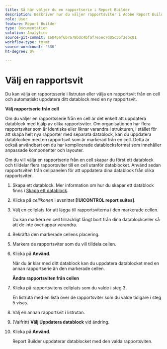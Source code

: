 ```yaml
---
title: Så här väljer du en rapportserie i Report Builder
description: Beskriver hur du väljer rapportsviter i Adobe Report Builder
role: User
feature: Report Builder
type: Documentation
solution: Analytics
source-git-commit: 16046af6b7a78bdc4bfaf7e5ec7d05c55f2ebc01
workflow-type: tm+mt
source-wordcount: '336'
ht-degree: 0%

---
```


# Välj en rapportsvit

Du kan välja en rapportsserie i listrutan eller välja en rapportsvit från en cell och automatiskt uppdatera ditt datablock med en ny rapportsvit.

**Välj rapportserie från cell**

Om du väljer en rapportsserie från en cell är det enkelt att uppdatera datablock med hjälp av olika rapportsviter. Om organisationen har flera rapportsviter som är identiska eller liknar varandra i strukturen, i stället för att skapa helt nya rapporter med separata datablock, kan du uppdatera datablocken med en rapportsvit som är markerad från en cell. Detta är också användbart om du har komplicerade datablocksformat som innehåller anpassade komponenter och layouter.

Om du vill välja en rapportserie från en cell skapar du först ett datablock och tilldelar flera rapportsviter till en cell utanför datablocket. Använd sedan rapportsviten från cellpanelen för att uppdatera dina datablock från olika rapportsviter.

1. Skapa ett datablock.
Mer information om hur du skapar ett datablock finns i [Skapa ett datablock](/help/analyze/report-builder/create-a-data-block.md).

1. Klicka på *cellikonen* i avsnittet **[!UICONTROL report suites]**.

1. Välj en cellplats för att lägga till rapportsviterna i den markerade cellen.

   Du kan markera en cell tillräckligt långt bort från dina datablockceller så att de inte överlappar varandra.

1. Bekräfta den markerade cellens placering.

1. Markera de rapportsviter som du vill tilldela cellen.

1. Klicka på **Använd**.

   När du är klar med ditt datablock kan du uppdatera datablocket med en annan rapportserie än den markerade cellen.

   **Ändra rapportsviten från cellen**

1. Klicka på rapportsvitens cellplats som du valde i steg 3.

   En listruta med en lista över de rapportsviter som du valde tidigare i steg 5 visas.

1. Välj en annan rapportsvit i listrutan.

1. (Valfritt) **Välj Uppdatera datablock** vid ändring.

1. Klicka på **Använd**.

   Report Builder uppdaterar datablocket med den valda rapportsviten.
